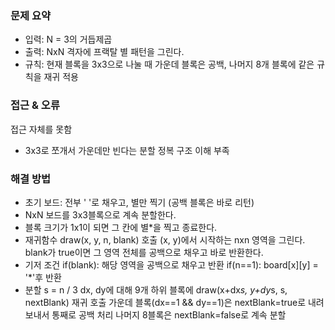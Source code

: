 ### 문제 요약
- 입력: N = 3의 거듭제곱
- 출력: NxN 격자에 프랙탈 별 패턴을 그린다.
- 규칙: 현재 블록을 3x3으로 나눌 때 가운데 블록은 공백, 나머지 8개 블록에 같은 규칙을 재귀 적용

### 접근 & 오류
접근 자체를 못함
- 3x3로 쪼개서 가운데만 빈다는 분할 정복 구조 이해 부족

### 해결 방법
- 초기 보드: 전부 ' '로 채우고, 별만 찍기 (공백 블록은 바로 리턴)
- NxN 보드를 3x3블록으로 계속 분할한다.
- 블록 크기가 1x1이 되면 그 칸에 별*을 찍고 종료한다. 
- 재귀함수 draw(x, y, n, blank) 호출
    (x, y)에서 시작하는 nxn 영역을 그린다.
    blank가 true이면 그 영역 전체를 공백으로 채우고 바로 반환한다.
- 기저 조건
    if(blank): 해당 영역을 공백으로 채우고 반환
    if(n==1): board[x][y] = '*'후 반환
- 분할
    s = n / 3
    dx, dy에 대해 9개 하위 블록에 draw(x+dx*s, y+dy*s, s, nextBlank) 재귀 호출
    가운데 블록(dx==1 && dy==1)은 nextBlank=true로 내려보내서 통째로 공백 처리
    나머지 8블록은 nextBlank=false로 계속 분할